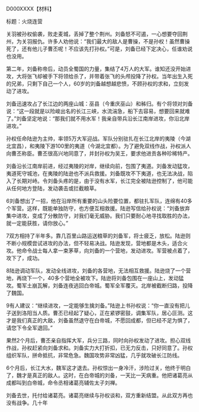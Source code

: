 D000XXXX【材料】

标题：火烧连营



关羽被孙权偷袭，败走麦城，丢掉了整个荆州。刘备怒不可遏，一心想要夺回荆州，为关羽报仇。许多人劝他说：“我们最大的敌人是曹操，不是孙权！虽然曹操死了，还有他儿子曹丕呢！不应该先打孙权。”可是，刘备已经下定决心，任谁劝说也没用。

第二年，刘备称帝后，动员全蜀国的力量，集结了4万人的大军。谁知还没开始进攻，大将张飞却被手下将领给杀了，并带着张飞的头颅投降了孙权。当年出生入死的兄弟，只剩下自己一个人，60岁的刘备越想越悲愤，不顾孙权的求和，立刻发动了进攻。

刘备迅速攻占了长江边的两座山城：巫县（今重庆巫山）和秭归。有个将领对刘备说：“这一段就是以险峻出名的长江三峡，水流湍急，船下去容易，想要回来就难了。”刘备坚定地说：“那我们就不用水军！我亲自带兵沿长江南岸进攻，你沿北岸进攻。”

孙权任命陆逊为主帅，率领5万大军迎战。军队分别驻扎在长江北岸的夷陵（今湖北宜昌），和夷陵下游100里的夷道（今湖北宜都）。为了避免双线作战，孙权派人向曹丕称臣。曹丕很高兴地同意了，并封孙权为吴王，要求他进贡各种珍稀特产。

刘备沿长江南岸前进，经过夷陵的对岸，继续向前，包围了夷道。刘备发动猛攻，夷道死守城池，在夷陵的陆逊也不派兵救援。刘备既攻不下夷道，也无法决战，陷入了长期对峙。令刘备头疼的是，由于没有水军，长江完全被陆逊控制了，他可能从任何地方登陆，发动袭击或拦截粮草。

6刘备想出了一招，他在沿岸所有重要的山头险要位置，都驻扎军队，连绵有40多个军营。这样，既能单独防守，也方便互相救援。陆逊写信给孙权说：“刘备放弃集中进攻，变成了分散防守，对我们毫无威胁。我们只要耐心地寻找取胜的办法，就一定能获胜，请你放心。”



7双方相持了半年多。靠几百里山路运送粮草的刘备军，将士疲乏，放松。陆逊则不断小规模尝试进攻的办法，但不轻易决战。陆逊发现，营地都是木头，适合火攻。他命令战士每人拿一束茅草，向刘备的一个营地，发动进攻。军营被点着了，攻下了，成功。

8陆逊调动军队，发动全线进攻，刘备的各营地，无法相互救援。陆逊烧了一个营地，再烧下一个，40多个营地全被攻下。陆逊将刘备包围在一座山上，发动猛攻。蜀军土崩瓦解，刘备连夜逃回白帝城。蜀军全军覆灭。北岸被截断归路，投降了魏国。



9有人建议：“继续进攻，一定能够生擒刘备。”陆逊上书孙权说：“你一直没有把儿子送到洛阳当人质。曹丕已经起了疑心，正在紧锣密鼓，调集军队，居心叵测。这才是我们真正的大敌，刘备虽然退守在白帝城，不愿回成都，但已经不足为惧了，请您下令全军退回。”

果然2个月后，曹丕亲自指挥大军，兵分三路，同时向孙权发动了进攻。担心双线作战，孙权赶紧向刘备求和。刘备实力大打折扣，已无力反击，只好同意了。孙权组织军队，拼命抵抗，非常危急。魏国攻势非常凶猛，几乎就攻破长江防线。

6个月后，长江大水，魏军这才退去。孙权惊出一身冷汗，涉险过关，他终于明白了，魏才是真正的敌人。这时，在白帝城的刘备，一天比一天病重。他把诸葛亮从成都叫到白帝城，命令丞相诸葛亮辅佐太子刘禅。



刘备去世，托付给诸葛亮。诸葛亮继续与孙权谈和，双方重新结盟。从此双方再也没有战争。几十年



